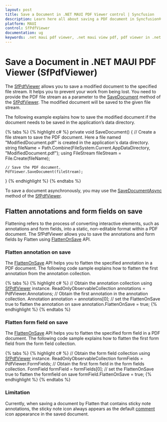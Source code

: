 ```yaml
---
layout: post
title: Save a Document in .NET MAUI PDF Viewer control | Syncfusion
description: Learn here all about saving a PDF document in Syncfusion® .NET MAUI PDF Viewer (SfPdfViewer) control to prevent the work from being lost.
platform: MAUI
control: SfPdfViewer
documentation: ug
keywords: .net maui pdf viewer, .net maui view pdf, pdf viewer in .net maui, .net maui open pdf, maui pdf viewer, maui pdf view
---
```


# Save a Document in .NET MAUI PDF Viewer (SfPdfViewer)

The [SfPdfViewer](https://help.syncfusion.com/cr/maui/Syncfusion.Maui.PdfViewer.SfPdfViewer.html) allows you to save a modified document to the specified file stream. It helps you to prevent your work from being lost. You need to provide the PDF file stream as a parameter to the [SaveDocument](https://help.syncfusion.com/cr/maui/Syncfusion.Maui.PdfViewer.SfPdfViewer.html#Syncfusion_Maui_PdfViewer_SfPdfViewer_SaveDocument_System_IO_Stream_) method of the [SfPdfViewer](https://help.syncfusion.com/cr/maui/Syncfusion.Maui.PdfViewer.SfPdfViewer.html). The modified document will be saved to the given file stream. 

The following example explains how to save the modified document if the document needs to be saved in the application’s data directory. 

{% tabs %}
{% highlight c# %}
private void SaveDocument()
{
	// Create a file stream to save the PDF document. Here a file named "ModifiedDocument.pdf" is created in the application's data directory.
	string fileName = Path.Combine(FileSystem.Current.AppDataDirectory, "ModifiedDocument.pdf");
	using FileStream fileStream = File.Create(fileName);
	
	// Save the PDF document.
	PdfViewer.SaveDocument(fileStream);
}
{% endhighlight %}
{% endtabs %}

To save a document asynchronously, you may use the [SaveDocumentAsync](https://help.syncfusion.com/cr/maui/Syncfusion.Maui.PdfViewer.SfPdfViewer.html#Syncfusion_Maui_PdfViewer_SfPdfViewer_SaveDocumentAsync_System_IO_Stream_System_Threading_CancellationToken_) method  of the [SfPdfViewer](https://help.syncfusion.com/cr/maui/Syncfusion.Maui.PdfViewer.SfPdfViewer.html).

## Flatten annotations and form fields on save

Flattening refers to the process of converting interactive elements, such as annotations and form fields, into a static, non-editable format within a PDF document. The SfPdfViewer allows you to save the annotations and form fields by Flatten using [FlattenOnSave](https://help.syncfusion.com/cr/maui/Syncfusion.Maui.PdfViewer.Annotation.html#Syncfusion_Maui_PdfViewer_Annotation_FlattenOnSave) API.

### Flatten annotation on save

The [FlattenOnSave](https://help.syncfusion.com/cr/maui/Syncfusion.Maui.PdfViewer.Annotation.html#Syncfusion_Maui_PdfViewer_Annotation_FlattenOnSave) API helps you to flatten the specified annotation in a PDF document. The following code sample explains how to flatten the first annotation from the annotation collection.

{% tabs %}
{% highlight c# %}
// Obtain the annotation collection using [SfPdfViewer](https://help.syncfusion.com/cr/maui/Syncfusion.Maui.PdfViewer.SfPdfViewer.html) instance.
ReadOnlyObservableCollection<Annotation> annotations = PdfViewer.Annotations;
// Obtain the first annotation in the annotation collection.
Annotation annotation = annotations[0];
// set the FlattenOnSave true to flatten the annotation on save
annotation.FlattenOnSave = true;
{% endhighlight %}
{% endtabs %}

### Flatten form field on save

The [FlattenOnSave](https://help.syncfusion.com/cr/maui/Syncfusion.Maui.PdfViewer.Annotation.html#Syncfusion_Maui_PdfViewer_Annotation_FlattenOnSave) API helps you to flatten the specified form field in a PDF document. The following code sample explains how to flatten the first form field from the form field collection.

{% tabs %}
{% highlight c# %}
// Obtain the form field collection using [SfPdfViewer](https://help.syncfusion.com/cr/maui/Syncfusion.Maui.PdfViewer.SfPdfViewer.html) instance.
ReadOnlyObservableCollection<FormField> formFields = PdfViewer.FormFields;
// Obtain the first form field in the form fields collection.
FormField formField = formFields[0];
// set the FlattenOnSave true to flatten the formfield on save
formField.FlattenOnSave = true;
{% endhighlight %}
{% endtabs %}

### Limitation

Currently, when saving a document by Flatten that contains sticky note annotations, the sticky note icon always appears as the default [comment](https://help.syncfusion.com/cr/maui/Syncfusion.Maui.PdfViewer.StickyNoteIcon.html#Syncfusion_Maui_PdfViewer_StickyNoteIcon_Comment) icon appearance in the saved document.